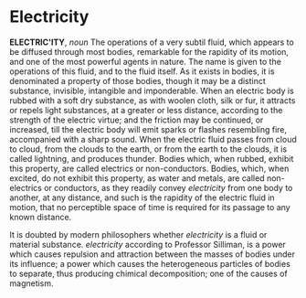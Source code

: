 # Electricity

**ELECTRIC'ITY**, _noun_ The operations of a very subtil fluid, which appears to be diffused through most bodies, remarkable for the rapidity of its motion, and one of the most powerful agents in nature. The name is given to the operations of this fluid, and to the fluid itself. As it exists in bodies, it is denominated a property of those bodies, though it may be a distinct substance, invisible, intangible and imponderable. When an electric body is rubbed with a soft dry substance, as with woolen cloth, silk or fur, it attracts or repels light substances, at a greater or less distance, according to the strength of the electric virtue; and the friction may be continued, or increased, till the electric body will emit sparks or flashes resembling fire, accompanied with a sharp sound. When the electric fluid passes from cloud to cloud, from the clouds to the earth, or from the earth to the clouds, it is called lightning, and produces thunder. Bodies which, when rubbed, exhibit this property, are called electrics or non-conductors. Bodies, which, when excited, do not exhibit this property, as water and metals, are called non-electrics or conductors, as they readily convey _electricity_ from one body to another, at any distance, and such is the rapidity of the electric fluid in motion, that no perceptible space of time is required for its passage to any known distance.

It is doubted by modern philosophers whether _electricity_ is a fluid or material substance. _electricity_ according to Professor Silliman, is a power which causes repulsion and attraction between the masses of bodies under its influence; a power which causes the heterogeneous particles of bodies to separate, thus producing chimical decomposition; one of the causes of magnetism.